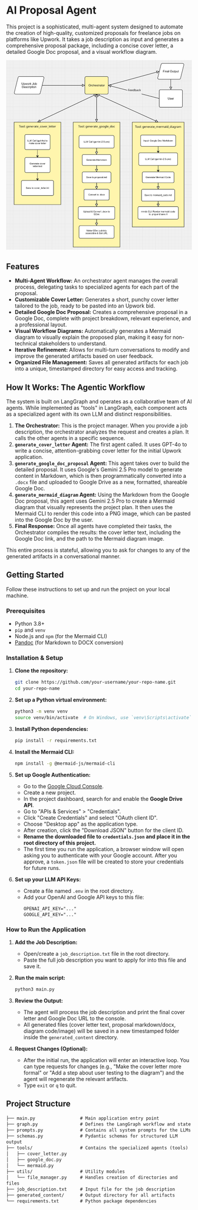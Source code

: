 # AI Proposal Agent

This project is a sophisticated, multi-agent system designed to automate the creation of high-quality, customized proposals for freelance jobs on platforms like Upwork. It takes a job description as input and generates a comprehensive proposal package, including a concise cover letter, a detailed Google Doc proposal, and a visual workflow diagram.

![AI Proposal Agent Workflow](assets/workflow_diagram.png)

## Features

- **Multi-Agent Workflow:** An orchestrator agent manages the overall process, delegating tasks to specialized agents for each part of the proposal.
- **Customizable Cover Letter:** Generates a short, punchy cover letter tailored to the job, ready to be pasted into an Upwork bid.
- **Detailed Google Doc Proposal:** Creates a comprehensive proposal in a Google Doc, complete with project breakdown, relevant experience, and a professional layout.
- **Visual Workflow Diagrams:** Automatically generates a Mermaid diagram to visually explain the proposed plan, making it easy for non-technical stakeholders to understand.
- **Iterative Refinement:** Allows for multi-turn conversations to modify and improve the generated artifacts based on user feedback.
- **Organized File Management:** Saves all generated artifacts for each job into a unique, timestamped directory for easy access and tracking.

## How It Works: The Agentic Workflow

The system is built on LangGraph and operates as a collaborative team of AI agents. While implemented as "tools" in LangGraph, each component acts as a specialized agent with its own LLM and distinct responsibilities.

1.  **The Orchestrator:** This is the project manager. When you provide a job description, the orchestrator analyzes the request and creates a plan. It calls the other agents in a specific sequence.
2.  **`generate_cover_letter` Agent:** The first agent called. It uses GPT-4o to write a concise, attention-grabbing cover letter for the initial Upwork application.
3.  **`generate_google_doc_proposal` Agent:** This agent takes over to build the detailed proposal. It uses Google's Gemini 2.5 Pro model to generate content in Markdown, which is then programmatically converted into a `.docx` file and uploaded to Google Drive as a new, formatted, shareable Google Doc.
4.  **`generate_mermaid_diagram` Agent:** Using the Markdown from the Google Doc proposal, this agent uses Gemini 2.5 Pro to create a Mermaid diagram that visually represents the project plan. It then uses the Mermaid CLI to render this code into a PNG image, which can be pasted into the Google Doc by the user. 
5.  **Final Response:** Once all agents have completed their tasks, the Orchestrator compiles the results: the cover letter text, including the Google Doc link, and the path to the Mermaid diagram image. 

This entire process is stateful, allowing you to ask for changes to any of the generated artifacts in a conversational manner.

## Getting Started

Follow these instructions to set up and run the project on your local machine.

### Prerequisites

- Python 3.8+
- `pip` and `venv`
- Node.js and `npm` (for the Mermaid CLI)
- [Pandoc](https://pandoc.org/installing.html) (for Markdown to DOCX conversion)

### Installation & Setup

1.  **Clone the repository:**
    ```bash
    git clone https://github.com/your-username/your-repo-name.git
    cd your-repo-name
    ```

2.  **Set up a Python virtual environment:**
    ```bash
    python3 -m venv venv
    source venv/bin/activate  # On Windows, use `venv\Scripts\activate`
    ```

3.  **Install Python dependencies:**
    ```bash
    pip install -r requirements.txt
    ```

4.  **Install the Mermaid CLI:**
    ```bash
    npm install -g @mermaid-js/mermaid-cli
    ```

5.  **Set up Google Authentication:**
    - Go to the [Google Cloud Console](https://console.cloud.google.com/).
    - Create a new project.
    - In the project dashboard, search for and enable the **Google Drive API**.
    - Go to "APIs & Services" > "Credentials".
    - Click "Create Credentials" and select "OAuth client ID".
    - Choose "Desktop app" as the application type.
    - After creation, click the "Download JSON" button for the client ID.
    - **Rename the downloaded file to `credentials.json` and place it in the root directory of this project.**
    - The first time you run the application, a browser window will open asking you to authenticate with your Google account. After you approve, a `token.json` file will be created to store your credentials for future runs.

6.  **Set up your LLM API Keys:**
    - Create a file named `.env` in the root directory.
    - Add your OpenAI and Google API keys to this file:
      ```
      OPENAI_API_KEY="..."
      GOOGLE_API_KEY="..."
      ```

### How to Run the Application

1.  **Add the Job Description:**
    - Open/create a `job_description.txt` file in the root directory.
    - Paste the full job description you want to apply for into this file and save it.

2.  **Run the main script:**
    ```bash
    python3 main.py
    ```

3.  **Review the Output:**
    - The agent will process the job description and print the final cover letter and Google Doc URL to the console.
    - All generated files (cover letter text, proposal markdown/docx, diagram code/image) will be saved in a new timestamped folder inside the `generated_content` directory.

4.  **Request Changes (Optional):**
    - After the initial run, the application will enter an interactive loop. You can type requests for changes (e.g., "Make the cover letter more formal" or "Add a step about user testing to the diagram") and the agent will regenerate the relevant artifacts.
    - Type `exit` or `q` to quit.

## Project Structure

```
├── main.py                 # Main application entry point
├── graph.py                # Defines the LangGraph workflow and state
├── prompts.py              # Contains all system prompts for the LLMs
├── schemas.py              # Pydantic schemas for structured LLM output
├── tools/                  # Contains the specialized agents (tools)
│   ├── cover_letter.py
│   ├── google_doc.py
│   └── mermaid.py
├── utils/                  # Utility modules
│   └── file_manager.py     # Handles creation of directories and files
├── job_description.txt     # Input file for the job description
├── generated_content/      # Output directory for all artifacts
└── requirements.txt        # Python package dependencies
```
